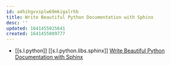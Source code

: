 ```yaml
---
id: a4hihgvxsplw69mkigalrhb
title: Write Beautiful Python Documentation with Sphinx
desc: ''
updated: 1641455025641
created: 1641455009777
---
```



- [[s.l.python]] [[s.l.python.libs.sphinx]] [Write Beautiful Python Documentation with Sphinx][6]

[6]: https://python.plainenglish.io/documentation-with-sphinx-dd86bedb7512
